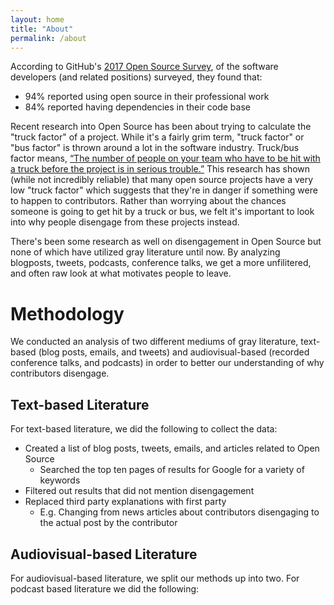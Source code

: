 ```yaml
---
layout: home
title: "About"
permalink: /about
---
```


According to GitHub's <a href="https://opensourcesurvey.org/2017/">2017 Open Source Survey</a>, of the software developers (and related positions) surveyed, they found that:
* 94% reported using open source in their professional work
* 84% reported having dependencies in their code base

Recent research into Open Source has been about trying to calculate the "truck factor" of a project. While it's a fairly grim term, "truck factor" or "bus factor" is thrown around a lot in the software industry. Truck/bus factor means, <a href="http://www.agileadvice.com/2005/05/15/agilemanagement/truck-factor/">“The number of people on your team who have to be hit with a truck before the project is in serious trouble.”</a> This research has shown (while not incredibly reliable) that many open source projects have a very low "truck factor" which suggests that they're in danger if something were to happen to contributors. Rather than worrying about the chances someone is going to get hit by a  truck or bus, we felt it's important to look into why people disengage from these projects instead.

There's been some research as well on disengagement in Open Source but none of which have utilized gray literature until now. By analyzing blogposts, tweets, podcasts, conference talks, we get a more unfilitered, and often raw look at what motivates people to leave. 

# Methodology

We conducted an analysis of two different mediums of gray literature, text-based (blog posts, emails, and tweets) and audiovisual-based (recorded conference talks, and podcasts) in order to better our understanding of why contributors disengage. 

## Text-based Literature

For text-based literature, we did the following to collect the data:

* Created a list of blog posts, tweets, emails, and articles related to Open Source
  * Searched the top ten pages of results for Google for a variety of keywords
* Filtered out results that did not mention disengagement
* Replaced third party explanations with first party
  * E.g. Changing from news articles about contributors disengaging to the actual post by the contributor

## Audiovisual-based Literature

For audiovisual-based literature, we split our methods up into two. For podcast based literature we did the following:



